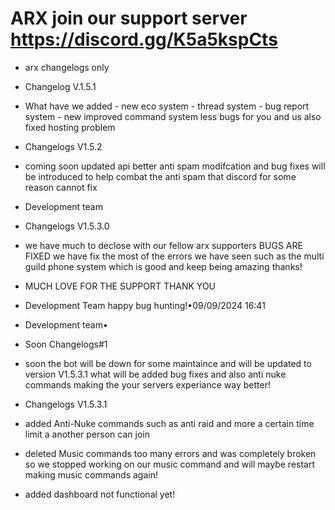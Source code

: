 # ARX  join our support server   https://discord.gg/K5a5kspCts
- arx changelogs only
- Changelog V.1.5.1
- What have we added - new eco system - thread system - bug report system - new improved command system less bugs for you and us also fixed hosting problem



- Changelogs V1.5.2
- coming soon updated api better anti spam modifcation and bug fixes will be introduced to help combat the anti spam that discord for some reason cannot fix


- Development team
- Changelogs V1.5.3.0
- we have much to declose with our fellow arx supporters BUGS ARE FIXED we have fix the most of the errors we have seen such as the multi guild phone system which is good and keep being amazing thanks!
- MUCH LOVE FOR THE SUPPORT THANK YOU

- Development Team happy bug hunting!•09/09/2024 16:41

- Development team•

- Soon Changelogs#1
- soon the bot will be down for some maintaince and will be updated to version V1.5.3.1 what will be added bug fixes and also anti nuke commands making the your servers experiance way better!


- Changelogs  V1.5.3.1 

- added Anti-Nuke commands  such as anti raid  and more a  certain time limit a another person can join 
- deleted Music commands too many errors and was completely broken so we stopped working on our music command and will maybe restart  making music commands again!
- added dashboard not functional yet!
